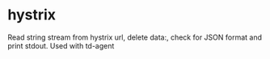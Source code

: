 # hystrix
Read string stream from hystrix url, delete data:, check for JSON format and print stdout.
Used with td-agent
